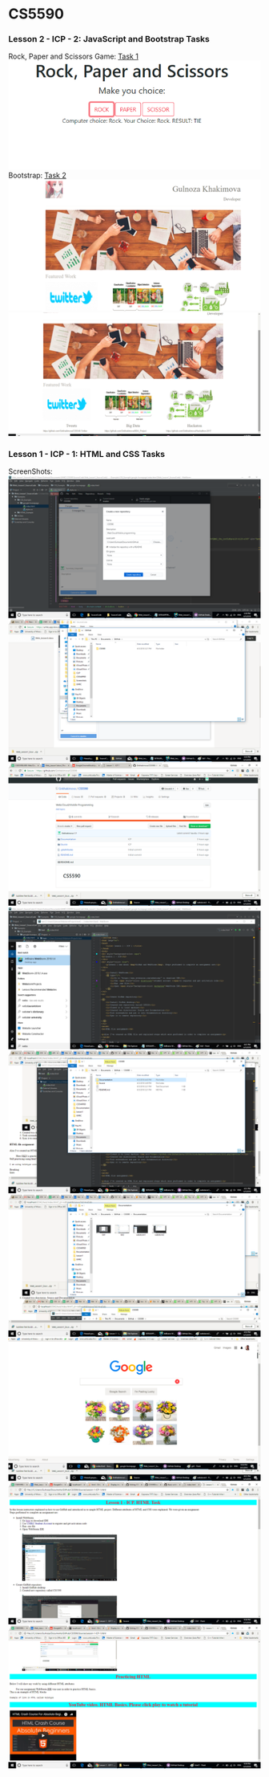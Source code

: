 # CS5590
### Lesson 2 - ICP - 2: JavaScript and Bootstrap Tasks  
Rock, Paper and Scissors Game: [Task 1](https://github.com/Gnkhakimova/CS5590/tree/master/Source/Web_Lesson2_SourceCode/InClassProgramming/RWD%20Task/input)    
![alt text](https://github.com/Gnkhakimova/CS5590/blob/master/Documentation/game.png?raw=true)  
Bootstrap: [Task 2](https://github.com/Gnkhakimova/CS5590/tree/master/Source/Web_Lesson2_SourceCode/InClassProgramming/RWD%20Task/input)
![alt text](https://github.com/Gnkhakimova/CS5590/blob/master/Documentation/bootstarp1.png?raw=true)  
![alt text](https://github.com/Gnkhakimova/CS5590/blob/master/Documentation/bootstarp2.png?raw=true) 
 
### Lesson 1 - ICP - 1: HTML and CSS Tasks  
ScreenShots:
![alt text](https://github.com/Gnkhakimova/CS5590/blob/master/Documentation/Git1.png?raw=true)  
![alt text](https://github.com/Gnkhakimova/CS5590/blob/master/Documentation/Git2.png?raw=true)
![alt text](https://github.com/Gnkhakimova/CS5590/blob/master/Documentation/git3.png?raw=true)
![alt text](https://github.com/Gnkhakimova/CS5590/blob/master/Documentation/webstorm1.png?raw=true)
![alt text](https://github.com/Gnkhakimova/CS5590/blob/master/Documentation/webstorm2.png?raw=true)
![alt text](https://github.com/Gnkhakimova/CS5590/blob/master/Documentation/webstorm3.png?raw=true)
![alt text](https://github.com/Gnkhakimova/CS5590/blob/master/Documentation/CSS1.png?raw=true)
![alt text](https://github.com/Gnkhakimova/CS5590/blob/master/Documentation/html1.png?raw=true)
![alt text](https://github.com/Gnkhakimova/CS5590/blob/master/Documentation/html2.png?raw=true)

